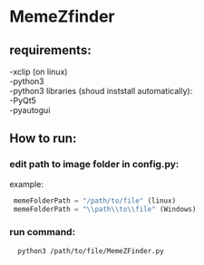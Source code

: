 # MemeZfinder
## requirements:
  -xclip (on linux)\
  -python3\
  -python3 libraries (shoud inststall automatically):\
    -PyQt5\
    -pyautogui

## How to run:
### edit path to image folder in config.py:
  example:
   ```python
    memeFolderPath = "/path/to/file" (linux)
    memeFolderPath = "\\path\\to\\file" (Windows)
   ```
### run command:
   ```
     python3 /path/to/file/MemeZFinder.py
   ```
